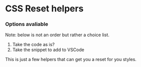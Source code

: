 # CSS Reset helpers

### Options avaliable

Note: below is not an order but rather a choice list.

1. Take the code as is?
2. Take the snippet to add to VSCode

This is just a few helpers that can get you a reset for you styles.
